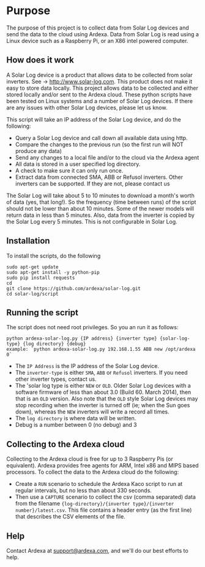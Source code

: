 
# Purpose
The purpose of this project is to collect data from Solar Log devices and send the data to the cloud using Ardexa. Data from Solar Log is read using a Linux device such as a Raspberry Pi, or an X86 intel powered computer. 

## How does it work
A Solar Log device is a product that allows data to be collected from solar inverters. See -> http://www.solar-log.com. This product does not make it easy to store data locally. This project allows data to be collected and either stored locally and/or sent to the Ardexa cloud. These python scripts have been tested on Linux systems and a number of Solar Log devices. If there are any issues with other Solar Log devices, please let us know.

This script will take an IP address of the Solar Log device, and do the following:
- Query a Solar Log device and call down all available data using http.
- Compare the changes to the previous run (so the first run will NOT produce any data)
- Send any changes to a local file and/or to the cloud via the Ardexa agent
- All data is stored in a user specified log directory.
- A check to make sure it can only run once. 
- Extract data from connected SMA, ABB or Refusol inverters. Other inverters can be supported. If they are not, please contact us

The Solar Log will take about 5 to 10 minutes to download a month's worth of data (yes, that long!). So the frequency (time between runs) of the script should not be lower than about 10 minutes. Some of the newer models will return data in less than 5 minutes. Also, data from the inverter is copied by the Solar Log every 5 minutes. This is not configurable in Solar Log.

## Installation
To install the scripts, do the following
```
sudo apt-get update
sudo apt-get install -y python-pip
sudo pip install requests
cd
git clone https://github.com/ardexa/solar-log.git
cd solar-log/script
```

## Running the script
The script does not need root privileges. So you an run it as follows:
```
python ardexa-solar-log.py {IP address} {inverter type} {solar-log-type} {log directory} {debug} 
example: `python ardexa-solar-log.py 192.168.1.55 ABB new /opt/ardexa 0`
```

- The `IP Address` is the IP address of the Solar Log device. 
- The `inverter-type` is either `SMA`, `ABB` or `Refusol` inverters. If you need other inverter types, contact us.
- The 'solar log type is either `NEW` or `OLD`. Older Solar Log devices with a software firmware of less than about 3.0 (Build 60. March 2014), then that is an `OLD` version. Also note that the `OLD` style Solar Log devices may stop recording when the inverter is turned off (ie; when the Sun goes down), whereas the `NEW` inverters will write a record all times.
- The `log directory` is where data will be written.
- Debug is a number between 0 (no debug) and 3

## Collecting to the Ardexa cloud
Collecting to the Ardexa cloud is free for up to 3 Raspberry Pis (or equivalent). Ardexa provides free agents for ARM, Intel x86 and MIPS based processors. To collect the data to the Ardexa cloud do the following:
- Create a `RUN` scenario to schedule the Ardexa Kaco script to run at regular intervals, but no less than about 330 seconds.
- Then use a `CAPTURE` scenario to collect the csv (comma separated) data from the filename `{log-directory}/{inverter type}/{inverter number}/latest.csv`. This file contains a header entry (as the first line) that describes the CSV elements of the file.

## Help
Contact Ardexa at support@ardexa.com, and we'll do our best efforts to help.


